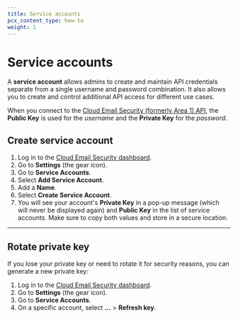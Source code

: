 ```yaml
---
title: Service accounts
pcx_content_type: how-to
weight: 1
---
```


# Service accounts

A **service account** allows admins to create and maintain API credentials separate from a single username and password combination. It also allows you to create and control additional API access for different use cases.

When you connect to the [Cloud Email Security (formerly Area 1) API](/email-security/api/), the **Public Key** is used for the *username* and the **Private Key** for the *password*.

## Create service account

1. Log in to the [Cloud Email Security dashboard](https://horizon.area1security.com/).
2. Go to **Settings** (the gear icon).
3. Go to **Service Accounts**.
4. Select **Add Service Account**.
5. Add a **Name**.
6. Select **Create Service Account**.
7. You will see your account's **Private Key** in a pop-up message (which will never be displayed again) and **Public Key** in the list of service accounts. Make sure to copy both values and store in a secure location.

---

## Rotate private key

If you lose your private key or need to rotate it for security reasons, you can generate a new private key:

1. Log in to the [Cloud Email Security dashboard](https://horizon.area1security.com/).
2. Go to **Settings** (the gear icon).
3. Go to **Service Accounts**.
4. On a specific account, select **...** > **Refresh key**.